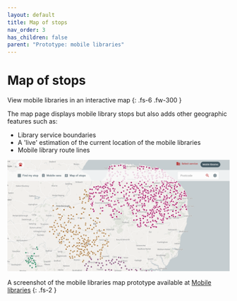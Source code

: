 ```yaml
---
layout: default
title: Map of stops
nav_order: 3
has_children: false
parent: "Prototype: mobile libraries"
---
```


# Map of stops

View mobile libraries in an interactive map
{: .fs-6 .fw-300 }

The map page displays mobile library stops but also adds other geographic features such as:

* Library service boundaries
* A 'live' estimation of the current location of the mobile libraries
* Mobile library route lines

![A screenshot of the Map page on the mobile libraries site showing mobile library stops](https://raw.githubusercontent.com/LibrariesHacked/librarylab/master/assets/images/prototype-mobilelibraries-map.PNG)

A screenshot of the mobile libraries map prototype available at [Mobile libraries](https://www.mobilelibraries.org)
{: .fs-2 }
